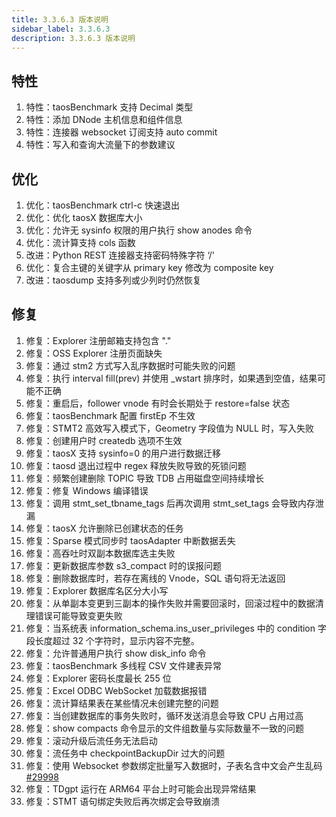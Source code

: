 ```yaml
---
title: 3.3.6.3 版本说明
sidebar_label: 3.3.6.3
description: 3.3.6.3 版本说明
---
```


## 特性
  1. 特性：taosBenchmark 支持 Decimal 类型
  2. 特性：添加 DNode 主机信息和组件信息
  3. 特性：连接器 websocket 订阅支持 auto commit
  4. 特性：写入和查询大流量下的参数建议

## 优化
  1. 优化：taosBenchmark ctrl-c 快速退出
  2. 优化：优化 taosX 数据库大小
  3. 优化：允许无 sysinfo 权限的用户执行 show anodes 命令
  4. 优化：流计算支持 cols 函数
  5. 改进：Python REST 连接器支持密码特殊字符 ‘/'
  6. 优化：复合主键的关键字从 primary key 修改为 composite key
  7. 改进：taosdump 支持多列或少列时仍然恢复

## 修复
  1. 修复：Explorer 注册邮箱支持包含 "."
  2. 修复：OSS Explorer 注册页面缺失
  3. 修复：通过 stm2 方式写入乱序数据时可能失败的问题
  4. 修复：执行 interval fill(prev) 并使用 _wstart 排序时，如果遇到空值，结果可能不正确
  5. 修复：重启后，follower vnode 有时会长期处于 restore=false 状态
  6. 修复：taosBenchmark 配置 firstEp 不生效
  7. 修复：STMT2 高效写入模式下，Geometry 字段值为 NULL 时，写入失败
  8. 修复：创建用户时 createdb 选项不生效
  9. 修复：taosX 支持 sysinfo=0 的用户进行数据迁移
 10. 修复：taosd 退出过程中 regex 释放失败导致的死锁问题
 11. 修复：频繁创建删除 TOPIC 导致 TDB 占用磁盘空间持续增长
 12. 修复：修复 Windows 编译错误
 13. 修复：调用 stmt_set_tbname_tags 后再次调用 stmt_set_tags 会导致内存泄漏
 14. 修复：taosX 允许删除已创建状态的任务
 15. 修复：Sparse 模式同步时 taosAdapter 中断数据丢失
 16. 修复：高吞吐时双副本数据库选主失败
 17. 修复：更新数据库参数 s3_compact 时的误报问题
 18. 修复：删除数据库时，若存在离线的 Vnode，SQL 语句将无法返回
 19. 修复：Explorer 数据库名区分大小写
 20. 修复：从单副本变更到三副本的操作失败并需要回滚时，回滚过程中的数据清理错误可能导致变更失败
 21. 修复：当系统表 information_schema.ins_user_privileges 中的 condition 字段长度超过 32 个字符时，显示内容不完整。
 22. 修复：允许普通用户执行 show disk_info 命令
 23. 修复：taosBenchmark 多线程 CSV 文件建表异常
 24. 修复：Explorer 密码长度最长 255 位
 25. 修复：Excel ODBC WebSocket 加载数据报错
 26. 修复：流计算结果表在某些情况未创建完整的问题
 27. 修复：当创建数据库的事务失败时，循环发送消息会导致 CPU 占用过高
 28. 修复：show compacts 命令显示的文件组数量与实际数量不一致的问题
 29. 修复：滚动升级后流任务无法启动
 30. 修复：流任务中 checkpointBackupDir 过大的问题
 31. 修复：使用 Websocket 参数绑定批量写入数据时，子表名含中文会产生乱码[#29998](https://github.com/taosdata/TDengine/issues/29998)
 32. 修复：TDgpt 运行在 ARM64 平台上时可能会出现异常结果
 33. 修复：STMT 语句绑定失败后再次绑定会导致崩溃

